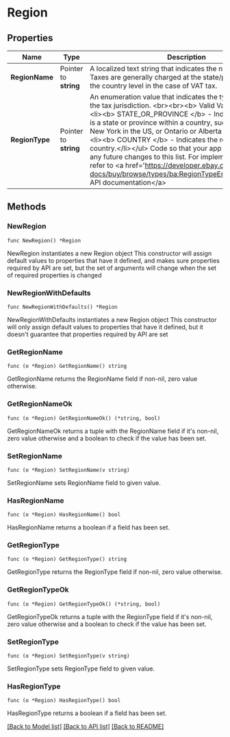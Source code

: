 # Region

## Properties

Name | Type | Description | Notes
------------ | ------------- | ------------- | -------------
**RegionName** | Pointer to **string** | A localized text string that indicates the name of the region. Taxes are generally charged at the state/province level or at the country level in the case of VAT tax.  | [optional] 
**RegionType** | Pointer to **string** | An enumeration value that indicates the type of region for the tax jurisdiction. &lt;br&gt;&lt;br&gt;&lt;b&gt; Valid Values: &lt;/b&gt; &lt;ul&gt;&lt;li&gt;&lt;b&gt; STATE_OR_PROVINCE &lt;/b&gt; - Indicates the region is a state or province within a country, such as California or New York in the US, or Ontario or Alberta in Canada.&lt;/li&gt;&lt;li&gt;&lt;b&gt; COUNTRY &lt;/b&gt; - Indicates the region is a single country.&lt;/li&gt;&lt;/ul&gt;  Code so that your app gracefully handles any future changes to this list. For implementation help, refer to &lt;a href&#x3D;&#39;https://developer.ebay.com/api-docs/buy/browse/types/ba:RegionTypeEnum&#39;&gt;eBay API documentation&lt;/a&gt; | [optional] 

## Methods

### NewRegion

`func NewRegion() *Region`

NewRegion instantiates a new Region object
This constructor will assign default values to properties that have it defined,
and makes sure properties required by API are set, but the set of arguments
will change when the set of required properties is changed

### NewRegionWithDefaults

`func NewRegionWithDefaults() *Region`

NewRegionWithDefaults instantiates a new Region object
This constructor will only assign default values to properties that have it defined,
but it doesn't guarantee that properties required by API are set

### GetRegionName

`func (o *Region) GetRegionName() string`

GetRegionName returns the RegionName field if non-nil, zero value otherwise.

### GetRegionNameOk

`func (o *Region) GetRegionNameOk() (*string, bool)`

GetRegionNameOk returns a tuple with the RegionName field if it's non-nil, zero value otherwise
and a boolean to check if the value has been set.

### SetRegionName

`func (o *Region) SetRegionName(v string)`

SetRegionName sets RegionName field to given value.

### HasRegionName

`func (o *Region) HasRegionName() bool`

HasRegionName returns a boolean if a field has been set.

### GetRegionType

`func (o *Region) GetRegionType() string`

GetRegionType returns the RegionType field if non-nil, zero value otherwise.

### GetRegionTypeOk

`func (o *Region) GetRegionTypeOk() (*string, bool)`

GetRegionTypeOk returns a tuple with the RegionType field if it's non-nil, zero value otherwise
and a boolean to check if the value has been set.

### SetRegionType

`func (o *Region) SetRegionType(v string)`

SetRegionType sets RegionType field to given value.

### HasRegionType

`func (o *Region) HasRegionType() bool`

HasRegionType returns a boolean if a field has been set.


[[Back to Model list]](../README.md#documentation-for-models) [[Back to API list]](../README.md#documentation-for-api-endpoints) [[Back to README]](../README.md)


